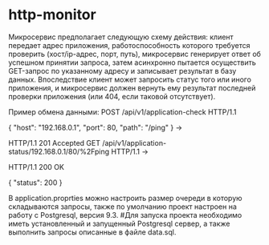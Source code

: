 # http-monitor
Микросервис предполагает следующую схему действия: клиент передает адрес приложения, работоспособность которого требуется проверить (хост/ip-адрес, порт, путь), микросервис генерирует ответ об успешном принятии запроса, затем асинхронно пытается осуществить GET-запрос по указанному адресу и записывает результат в базу данных. Впоследствие клиент может запросить статус того или иного приложения, и микросервис должен вернуть ему результат последней проверки приложения (или 404, если таковой отсутствует).

Пример обмена данными:
POST /api/v1/application-check HTTP/1.1

{
    "host": "192.168.0.1",
    "port": 80,
    "path": "/ping"
}
->

HTTP/1.1 201 Accepted
GET /api/v1/application-status/192.168.0.1/80/%2Fping HTTP/1.1
->

HTTP/1.1 200 OK

{
    "status": 200
}

В application.proprties можно настроить размер очереди в которую складываются запросы, также по умолчанию проект настроен на работу с Postgresql, версия 9.3.
#Для запуска проекта необходимо иметь установленный и запущенный Postgresql сервер, а также выполнить запросы описанные в файле data.sql.
